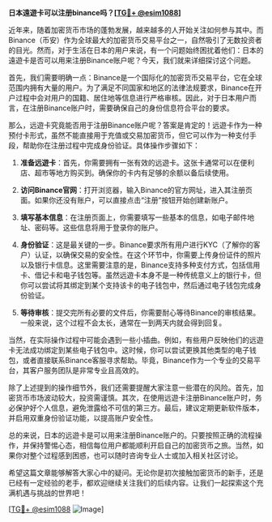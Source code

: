 **日本遠遊卡可以注册binance吗？[[TG💪+ @esim1088](https://t.me/s/esim1088)]**

近年来，随着加密货币市场的蓬勃发展，越来越多的人开始关注如何参与其中。而Binance（币安）作为全球最大的加密货币交易平台之一，自然吸引了无数投资者的目光。然而，对于生活在日本的用户来说，有一个问题始终困扰着他们：日本的遠遊卡是否可以用来注册Binance账户呢？今天，我们就来详细探讨这个问题。

首先，我们需要明确一点：Binance是一个国际化的加密货币交易平台，它在全球范围内拥有大量的用户。为了满足不同国家和地区的法律法规要求，Binance在开户过程中会对用户的国籍、居住地等信息进行严格审核。因此，对于日本用户而言，在注册Binance账户时，需要确保自己的身份信息符合平台的要求。

那么，远遊卡究竟能否用于注册Binance账户呢？答案是肯定的！远遊卡作为一种预付卡形式，虽然不能直接用于充值或交易加密货币，但它可以作为一种支付手段，帮助你在注册过程中完成身份验证。具体操作步骤如下：

1. **准备远遊卡**：首先，你需要拥有一张有效的远遊卡。这张卡通常可以在便利店、超市等地方购买到。确保你的卡内有足够的余额以备后续使用。

2. **访问Binance官网**：打开浏览器，输入Binance的官方网址，进入其注册页面。如果你还没有账户，可以直接点击“注册”按钮开始创建新账户。

3. **填写基本信息**：在注册页面上，你需要填写一些基本的信息，如电子邮件地址、密码等。这些信息将用于登录你的账户。

4. **身份验证**：这是最关键的一步。Binance要求所有用户进行KYC（了解你的客户）认证，以确保交易的安全性。在这个环节中，你需要上传身份证件的照片以及银行卡信息。这里需要注意的是，Binance支持多种支付方式，包括信用卡、借记卡和电子钱包等。虽然远遊卡本身不是一种传统意义上的银行卡，但你可以尝试将其绑定到某个支持该卡的电子钱包中，然后通过电子钱包完成身份验证。

5. **等待审核**：提交完所有必要的文件后，你需要耐心等待Binance的审核结果。一般来说，这个过程不会太长，通常在一到两天内就会得到回复。

当然，在实际操作过程中可能会遇到一些小插曲。例如，有些用户反映他们的远遊卡无法成功绑定到某些电子钱包中。这时候，你可以尝试更换其他类型的电子钱包，或者直接联系Binance客服寻求帮助。毕竟，Binance作为一个专业的交易平台，其客户服务团队是非常专业且高效的。

除了上述提到的操作细节外，我们还需要提醒大家注意一些潜在的风险。首先，加密货币市场波动较大，投资需谨慎。其次，在使用远遊卡注册Binance账户时，务必保护好个人信息，避免泄露给不可信的第三方。最后，建议定期更新软件版本，并启用双重身份验证功能，以提高账户安全性。

总的来说，日本的远遊卡是可以用来注册Binance账户的。只要按照正确的流程操作，并保持警惕心态，相信每位用户都能顺利开启自己的加密货币之旅。当然，如果你对整个过程感到困惑，也可以随时咨询专业人士或加入相关社区讨论。

希望这篇文章能够解答大家心中的疑问。无论你是初次接触加密货币的新手，还是已经有一定经验的老手，都欢迎继续关注我们的后续内容。让我们一起探索这个充满机遇与挑战的世界吧！

[[TG💪+ @esim1088](https://t.me/s/esim1088) ![Image](https://i.postimg.cc/4NQfJmqS/Snipaste-2025-05-13-00-14-12.png)]